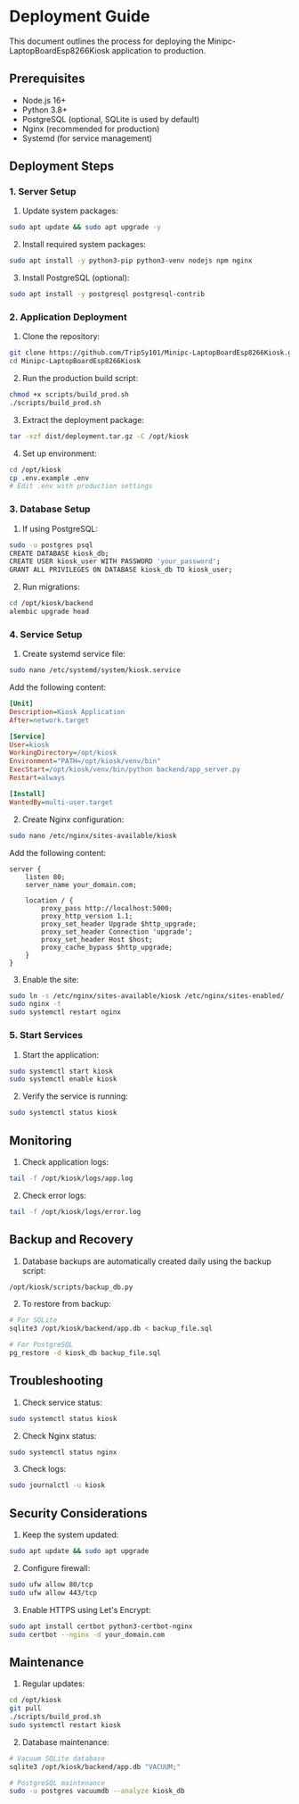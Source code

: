 # Deployment Guide

This document outlines the process for deploying the Minipc-LaptopBoardEsp8266Kiosk application to production.

## Prerequisites

- Node.js 16+
- Python 3.8+
- PostgreSQL (optional, SQLite is used by default)
- Nginx (recommended for production)
- Systemd (for service management)

## Deployment Steps

### 1. Server Setup

1. Update system packages:
```bash
sudo apt update && sudo apt upgrade -y
```

2. Install required system packages:
```bash
sudo apt install -y python3-pip python3-venv nodejs npm nginx
```

3. Install PostgreSQL (optional):
```bash
sudo apt install -y postgresql postgresql-contrib
```

### 2. Application Deployment

1. Clone the repository:
```bash
git clone https://github.com/TripSy101/Minipc-LaptopBoardEsp8266Kiosk.git
cd Minipc-LaptopBoardEsp8266Kiosk
```

2. Run the production build script:
```bash
chmod +x scripts/build_prod.sh
./scripts/build_prod.sh
```

3. Extract the deployment package:
```bash
tar -xzf dist/deployment.tar.gz -C /opt/kiosk
```

4. Set up environment:
```bash
cd /opt/kiosk
cp .env.example .env
# Edit .env with production settings
```

### 3. Database Setup

1. If using PostgreSQL:
```bash
sudo -u postgres psql
CREATE DATABASE kiosk_db;
CREATE USER kiosk_user WITH PASSWORD 'your_password';
GRANT ALL PRIVILEGES ON DATABASE kiosk_db TO kiosk_user;
```

2. Run migrations:
```bash
cd /opt/kiosk/backend
alembic upgrade head
```

### 4. Service Setup

1. Create systemd service file:
```bash
sudo nano /etc/systemd/system/kiosk.service
```

Add the following content:
```ini
[Unit]
Description=Kiosk Application
After=network.target

[Service]
User=kiosk
WorkingDirectory=/opt/kiosk
Environment="PATH=/opt/kiosk/venv/bin"
ExecStart=/opt/kiosk/venv/bin/python backend/app_server.py
Restart=always

[Install]
WantedBy=multi-user.target
```

2. Create Nginx configuration:
```bash
sudo nano /etc/nginx/sites-available/kiosk
```

Add the following content:
```nginx
server {
    listen 80;
    server_name your_domain.com;

    location / {
        proxy_pass http://localhost:5000;
        proxy_http_version 1.1;
        proxy_set_header Upgrade $http_upgrade;
        proxy_set_header Connection 'upgrade';
        proxy_set_header Host $host;
        proxy_cache_bypass $http_upgrade;
    }
}
```

3. Enable the site:
```bash
sudo ln -s /etc/nginx/sites-available/kiosk /etc/nginx/sites-enabled/
sudo nginx -t
sudo systemctl restart nginx
```

### 5. Start Services

1. Start the application:
```bash
sudo systemctl start kiosk
sudo systemctl enable kiosk
```

2. Verify the service is running:
```bash
sudo systemctl status kiosk
```

## Monitoring

1. Check application logs:
```bash
tail -f /opt/kiosk/logs/app.log
```

2. Check error logs:
```bash
tail -f /opt/kiosk/logs/error.log
```

## Backup and Recovery

1. Database backups are automatically created daily using the backup script:
```bash
/opt/kiosk/scripts/backup_db.py
```

2. To restore from backup:
```bash
# For SQLite
sqlite3 /opt/kiosk/backend/app.db < backup_file.sql

# For PostgreSQL
pg_restore -d kiosk_db backup_file.sql
```

## Troubleshooting

1. Check service status:
```bash
sudo systemctl status kiosk
```

2. Check Nginx status:
```bash
sudo systemctl status nginx
```

3. Check logs:
```bash
sudo journalctl -u kiosk
```

## Security Considerations

1. Keep the system updated:
```bash
sudo apt update && sudo apt upgrade
```

2. Configure firewall:
```bash
sudo ufw allow 80/tcp
sudo ufw allow 443/tcp
```

3. Enable HTTPS using Let's Encrypt:
```bash
sudo apt install certbot python3-certbot-nginx
sudo certbot --nginx -d your_domain.com
```

## Maintenance

1. Regular updates:
```bash
cd /opt/kiosk
git pull
./scripts/build_prod.sh
sudo systemctl restart kiosk
```

2. Database maintenance:
```bash
# Vacuum SQLite database
sqlite3 /opt/kiosk/backend/app.db "VACUUM;"

# PostgreSQL maintenance
sudo -u postgres vacuumdb --analyze kiosk_db
``` 